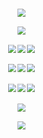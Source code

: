 #### <p align="center"> ![](https://files.catbox.moe/qlafit.png)
#### <p align="center">![](https://komarev.com/ghpvc/?username=darlingness&label=🍰&color=F6C3AF&style=plastic)
#### <p align="center"> [![](https://files.catbox.moe/p4sitv.png)](https://fricomms.carrd.co/)  [![](https://files.catbox.moe/s1yu5n.png)](https://www.tiktok.com/@fri_core)  [![](https://files.catbox.moe/a9er4u.png)](https://fri.atabook.org)
#### <p align="center"> [![](https://files.catbox.moe/brqhku.png)](https://rentry.co/fri)  [![](https://files.catbox.moe/14e2x9.png)](https://rentry.co/confession-)  [![](https://files.catbox.moe/h52cwj.png)](https://pronouns.cc/@nightic)
#### <p align="center"> [![](https://files.catbox.moe/f0eetj.png)](https://rentry.co/ptowner)  [![](https://files.catbox.moe/uj7sw6.png)](https://open.spotify.com/user/31ajix25v2i4pz3etbcs3ve3rsmm?si=a6583ce8b4a94830)  [![](https://files.catbox.moe/7easva.png)](https://pin.it/3agjiw2iX)
#### <p align="center"> ![](https://files.catbox.moe/wrd78p.png)
#### <p align="center"> ![](https://files.catbox.moe/dd71un.png)
